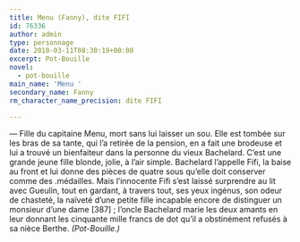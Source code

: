 ```yaml
---
title: Menu (Fanny), dite FIFI
id: 76336
author: admin
type: personnage
date: 2010-03-11T08:30:19+00:00
excerpt: Pot-Bouille
novel:
  - pot-bouille
main_name: 'Menu '
secondary_name: Fanny
rm_character_name_precision: dite FIFI

---
```

_—_ Fille du capitaine Menu, mort sans lui laisser un sou. Elle est tombée sur les bras de sa tante, qui l’a retirée de la pension, en a fait une brodeuse et lui a trouvé un bienfaiteur dans la personne du vieux Bachelard. C’est une grande jeune fille blonde, jolie, à l’air simple. Bachelard l’appelle Fifi, la baise au front et lui donne des pièces de quatre sous qu’elle doit conserver comme des .médailles. Mais l’innocente Fifi s’est laissé surprendre au lit avec Gueulin, tout en gardant, à travers tout, ses yeux ingénus, son odeur de chasteté, la naïveté d’une petite fille incapable encore de distinguer un monsieur d’une dame [387] ; l’oncle Bachelard marie les deux amants en leur donnant les cinquante mille francs de dot qu’il a obstinément refusés à sa nièce Berthe. _(Pot-Bouille.)_